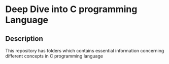 # Deep Dive into C programming Language

## Description
This repository has folders which contains essential information concerning different concepts in C programming language
